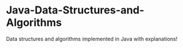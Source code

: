 # Java-Data-Structures-and-Algorithms
Data structures and algorithms implemented in Java with explanations!
